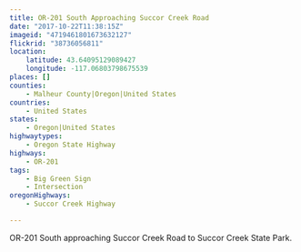 ```yaml
---
title: OR-201 South Approaching Succor Creek Road
date: "2017-10-22T11:38:15Z"
imageid: "4719461801673632127"
flickrid: "38736056811"
location:
    latitude: 43.64095129089427
    longitude: -117.06803798675539
places: []
counties:
    - Malheur County|Oregon|United States
countries:
    - United States
states:
    - Oregon|United States
highwaytypes:
    - Oregon State Highway
highways:
    - OR-201
tags:
    - Big Green Sign
    - Intersection
oregonHighways:
    - Succor Creek Highway

---
```

OR-201 South approaching Succor Creek Road to Succor Creek State Park.